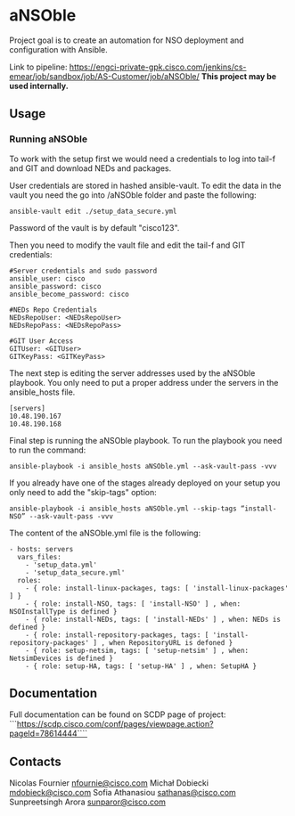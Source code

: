 # aNSOble

Project goal is to create an automation for NSO deployment and configuration with Ansible.

Link to pipeline: https://engci-private-gpk.cisco.com/jenkins/cs-emear/job/sandbox/job/AS-Customer/job/aNSOble/
**This project may be used internally.**

## Usage

### Running aNSOble

To work with the setup first we would need a credentials to log into tail-f and GIT and download NEDs and packages.

User credentials are stored in hashed ansible-vault. To edit the data in the vault you need the go into /aNSOble folder and paste the following:

```ansible-vault edit ./setup_data_secure.yml```

Password of the vault is by default "cisco123".

Then you need to modify the vault file and edit the tail-f and GIT credentials:

```{bash}
#Server credentials and sudo password
ansible_user: cisco
ansible_password: cisco
ansible_become_password: cisco
 
#NEDs Repo Credentials
NEDsRepoUser: <NEDsRepoUser>
NEDsRepoPass: <NEDsRepoPass>
 
#GIT User Access
GITUser: <GITUser>
GITKeyPass: <GITKeyPass>
```

The next step is editing the server addresses used by the aNSOble playbook. You only need to put a proper address under the servers in the ansible_hosts file.

```{bash}
[servers]
10.48.190.167
10.48.190.168
```

Final step is running the aNSOble playbook. To run the playbook you need to run the command:

```ansible-playbook -i ansible_hosts aNSOble.yml --ask-vault-pass -vvv```

If you already have one of the stages already deployed on your setup you only need to add the "skip-tags" option:

```ansible-playbook -i ansible_hosts aNSOble.yml --skip-tags “install-NSO” --ask-vault-pass -vvv```

The content of the aNSOble.yml file is the following:

```{bash}
- hosts: servers
  vars_files:
    - 'setup_data.yml'
    - 'setup_data_secure.yml'
  roles:
    - { role: install-linux-packages, tags: [ 'install-linux-packages' ] }
    - { role: install-NSO, tags: [ 'install-NSO' ] , when: NSOInstallType is defined }
    - { role: install-NEDs, tags: [ 'install-NEDs' ] , when: NEDs is defined }
    - { role: install-repository-packages, tags: [ 'install-repository-packages' ] , when RepositoryURL is defoned }
    - { role: setup-netsim, tags: [ 'setup-netsim' ] , when: NetsimDevices is defined }
    - { role: setup-HA, tags: [ 'setup-HA' ] , when: SetupHA }
```

## Documentation

Full documentation can be found on SCDP page of project: ```https://scdp.cisco.com/conf/pages/viewpage.action?pageId=78614444````

## Contacts

Nicolas Fournier <nfournie@cisco.com>
Michał Dobiecki <mdobieck@cisco.com>
Sofia Athanasiou <sathanas@cisco.com>
Sunpreetsingh Arora <sunparor@cisco.com>
